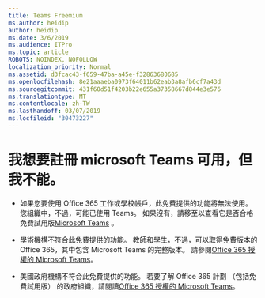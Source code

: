 ```yaml
---
title: Teams Freemium
ms.author: heidip
author: heidip
ms.date: 3/6/2019
ms.audience: ITPro
ms.topic: article
ROBOTS: NOINDEX, NOFOLLOW
localization_priority: Normal
ms.assetid: d3fcac43-f659-47ba-a45e-f32863680685
ms.openlocfilehash: 8e21aaaeba0973f64011b62eab3a8afb6cf7a43d
ms.sourcegitcommit: 431f60d51f4203b22e655a37358667d844e3e576
ms.translationtype: MT
ms.contentlocale: zh-TW
ms.lasthandoff: 03/07/2019
ms.locfileid: "30473227"
---
```

# <a name="id-like-to-sign-up-for-teams-free-but-i-cant"></a>我想要註冊 microsoft Teams 可用，但我不能。

- 如果您要使用 Office 365 工作或學校帳戶，此免費提供的功能將無法使用。 您組織中，不過，可能已使用 Teams。 如果沒有，請移至以查看它是否合格免費試用版[Microsoft Teams](https://products.office.com/en-us/microsoft-teams/group-chat-software) 。

- 學術機構不符合此免費提供的功能。 教師和學生，不過，可以取得免費版本的 Office 365，其中包含 Microsoft Teams 的完整版本。 請參閱[Office 365 授權的 Microsoft Teams](https://docs.microsoft.com/microsoftteams/office-365-licensing)。

- 美國政府機構不符合此免費提供的功能。 若要了解 Office 365 計劃 （包括免費試用版） 的政府組織，請閱讀[Office 365 授權的 Microsoft Teams](https://docs.microsoft.com/microsoftteams/office-365-licensing)。


